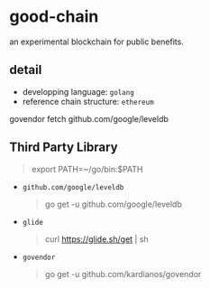 # good-chain
an experimental blockchain for public benefits.

## detail

- developping language: `golang`
- reference chain structure: `ethereum`





govendor fetch github.com/google/leveldb





## Third Party Library

> export PATH=~/go/bin:$PATH

- `github.com/google/leveldb`

    > go get -u github.com/google/leveldb

- `glide`

    > curl https://glide.sh/get | sh

- `govendor`

    > go get -u github.com/kardianos/govendor
